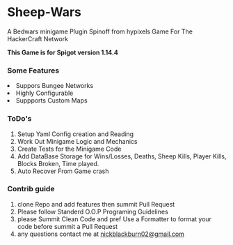# Sheep-Wars
A Bedwars minigame Plugin Spinoff from hypixels Game For The HackerCraft Network 

**This Game is for Spigot version 1.14.4**

### Some Features  
<li> Suppors Bungee Networks</li>
<li> Highly Configurable</li>
<li> Suppports Custom Maps </li>

### ToDo's
1. Setup Yaml Config creation and Reading 
2. Work Out Minigame Logic and Mechanics
3. Create Tests for the Minigame Code
4. Add DataBase Storage for Wins/Losses, Deaths, Sheep Kills, Player Kills, Blocks Broken, Time played.
5. Auto Recover From Game crash

### Contrib guide

1. clone Repo and add features then summit Pull Request
2. Please follow Standerd O.O.P Programing Guidelines
3. please Summit Clean Code and pref Use a Formatter to format your code before summit a Pull Request
4. any questions contact me at nickblackburn02@gmail.com
